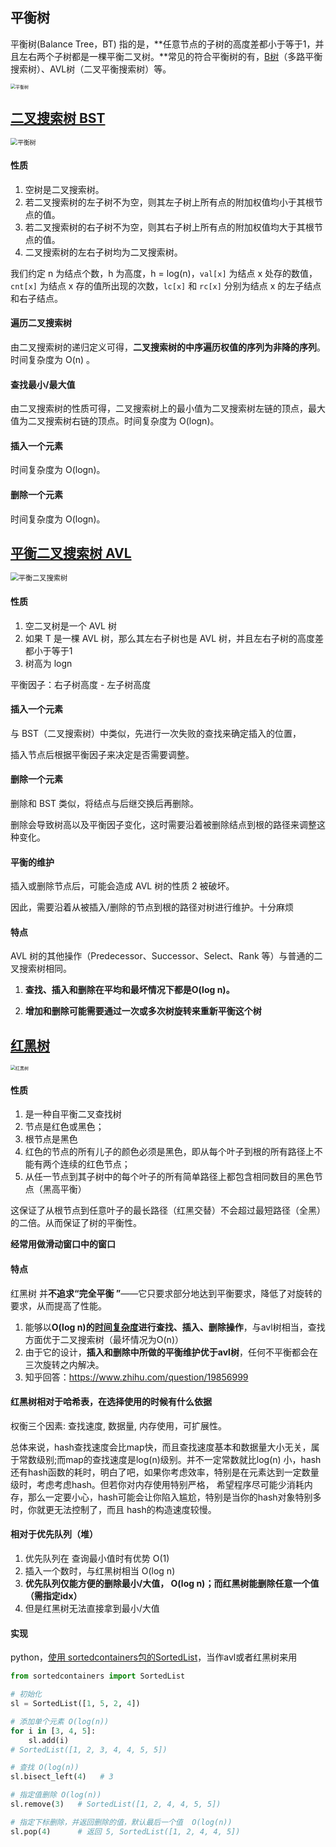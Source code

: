 ## 平衡树

平衡树(Balance Tree，BT) 指的是，**任意节点的子树的高度差都小于等于1，并且左右两个子树都是一棵平衡二叉树。**常见的符合平衡树的有，[B树](https://baike.baidu.com/item/B树/5411672)（多路平衡搜索树）、AVL树（二叉平衡搜索树）等。

<img src="./doc/平衡树.png" alt="平衡树" style="zoom:50%;" />

## [二叉搜索树 BST](https://oi-wiki.org/ds/bst/)

<img src="./doc/二叉搜索树.png" alt="平衡树" style="zoom:70%;" />

#### 性质

1. 空树是二叉搜索树。
2. 若二叉搜索树的左子树不为空，则其左子树上所有点的附加权值均小于其根节点的值。
3. 若二叉搜索树的右子树不为空，则其右子树上所有点的附加权值均大于其根节点的值。
4. 二叉搜索树的左右子树均为二叉搜索树。

我们约定 n 为结点个数，h 为高度，h = log(n)，`val[x]` 为结点 x 处存的数值，`cnt[x]` 为结点 x 存的值所出现的次数，`lc[x]` 和 `rc[x]` 分别为结点 x 的左子结点和右子结点。

#### 遍历二叉搜索树

由二叉搜索树的递归定义可得，**二叉搜索树的中序遍历权值的序列为非降的序列**。时间复杂度为 O(n) 。

#### 查找最小/最大值

由二叉搜索树的性质可得，二叉搜索树上的最小值为二叉搜索树左链的顶点，最大值为二叉搜索树右链的顶点。时间复杂度为 O(logn)。

#### 插入一个元素

时间复杂度为 O(logn)。

#### 删除一个元素

时间复杂度为 O(logn)。

## [平衡二叉搜索树 AVL](https://oi-wiki.org/ds/avl/)

<img src="./doc/平衡二叉搜索树.png" alt="平衡二叉搜索树" style="zoom:80%;" />

#### 性质

1. 空二叉树是一个 AVL 树
2. 如果 T 是一棵 AVL 树，那么其左右子树也是 AVL 树，并且左右子树的高度差都小于等于1
3. 树高为 logn

平衡因子：右子树高度 - 左子树高度

#### 插入一个元素

与 BST（二叉搜索树）中类似，先进行一次失败的查找来确定插入的位置，

插入节点后根据平衡因子来决定是否需要调整。

#### 删除一个元素

删除和 BST 类似，将结点与后继交换后再删除。

删除会导致树高以及平衡因子变化，这时需要沿着被删除结点到根的路径来调整这种变化。

#### 平衡的维护

插入或删除节点后，可能会造成 AVL 树的性质 2 被破坏。

因此，需要沿着从被插入/删除的节点到根的路径对树进行维护。十分麻烦

#### 特点

AVL 树的其他操作（Predecessor、Successor、Select、Rank 等）与普通的二叉搜索树相同。

1. **查找、插入和删除在平均和最坏情况下都是O(log n)。**

2. **增加和删除可能需要通过一次或多次树旋转来重新平衡这个树**

## [红黑树](https://www.cnblogs.com/skywang12345/p/3245399.html)

<img src="./doc/红黑树.png" alt="红黑树" style="zoom:50%;" />

#### 性质

1. 是一种自平衡二叉查找树
2. 节点是红色或黑色；
3. 根节点是黑色
4. 红色的节点的所有儿子的颜色必须是黑色，即从每个叶子到根的所有路径上不能有两个连续的红色节点；
5. 从任一节点到其子树中的每个叶子的所有简单路径上都包含相同数目的黑色节点（黑高平衡）

这保证了从根节点到任意叶子的最长路径（红黑交替）不会超过最短路径（全黑）的二倍。从而保证了树的平衡性。

**经常用做滑动窗口中的窗口**

#### 特点

红黑树 并**不追求“完全平衡 ”**——它只要求部分地达到平衡要求，降低了对旋转的要求，从而提高了性能。

1. 能够以**O(log n)的[时间复杂度](https://blog.csdn.net/l_o_s/article/details/105703296)进行查找、插入、删除操作**，与avl树相当，查找方面优于二叉搜索树（最坏情况为O(n)）
2. 由于它的设计，**插入和删除中所做的平衡维护优于avl树**，任何不平衡都会在三次旋转之内解决。
2. 知乎回答：https://www.zhihu.com/question/19856999

#### 红黑树相对于哈希表，在选择使用的时候有什么依据

权衡三个因素: 查找速度, 数据量, 内存使用，可扩展性。

总体来说，hash查找速度会比map快，而且查找速度基本和数据量大小无关，属于常数级别;而map的查找速度是log(n)级别。并不一定常数就比log(n) 小，hash还有hash函数的耗时，明白了吧，如果你考虑效率，特别是在元素达到一定数量级时，考虑考虑hash。但若你对内存使用特别严格， 希望程序尽可能少消耗内存，那么一定要小心，hash可能会让你陷入尴尬，特别是当你的hash对象特别多时，你就更无法控制了，而且 hash的构造速度较慢。

#### 相对于优先队列（堆）

1. 优先队列在 查询最小值时有优势 O(1)
2. 插入一个数时，与红黑树相当 O(log n)
3. **优先队列仅能方便的删除最小/大值， O(log n)；而红黑树能删除任意一个值（需指定idx）**
3. 但是红黑树无法直接拿到最小/大值

#### 实现

python，[使用 sortedcontainers包的SortedList](../../数据操作/Python/高级玩法.md)，当作avl或者红黑树来用

```python
from sortedcontainers import SortedList

# 初始化
sl = SortedList([1, 5, 2, 4]) 

# 添加单个元素 O(log(n)) 
for i in [3, 4, 5]:
    sl.add(i)   
# SortedList([1, 2, 3, 4, 4, 5, 5])

# 查找 O(log(n)) 
sl.bisect_left(4)   # 3

# 指定值删除 O(log(n)) 
sl.remove(3)   # SortedList([1, 2, 4, 4, 5, 5])

# 指定下标删除，并返回删除的值，默认最后一个值  O(log(n))
sl.pop(4)      # 返回 5, SortedList([1, 2, 4, 4, 5])

```

